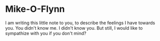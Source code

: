 # Mike-O-Flynn
I am writing this little note to you, to describe the feelings I have towards you.  You didn't know me.  I didn't know you.  But still, I would like to sympathize with you if you don't mind?
